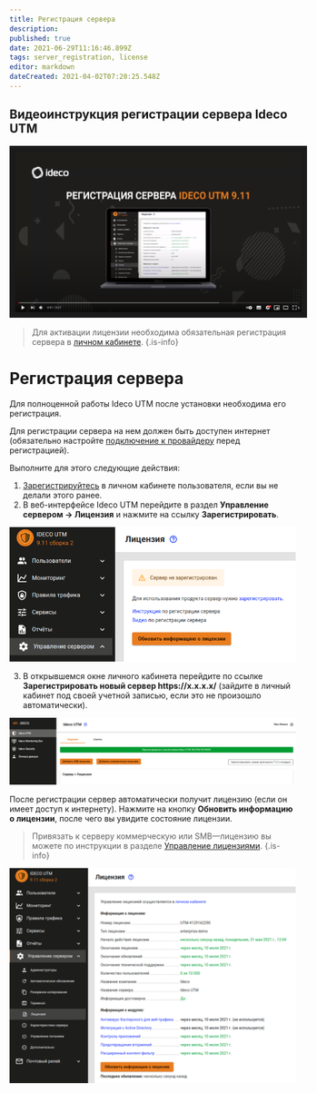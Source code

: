 ```yaml
---
title: Регистрация сервера
description: 
published: true
date: 2021-06-29T11:16:46.899Z
tags: server_registration, license
editor: markdown
dateCreated: 2021-04-02T07:20:25.548Z
---
```


## Видеоинструкция регистрации сервера Ideco UTM 

<a href="https://www.youtube.com/watch?v=nPvJkf2Z7_4" target="_blank"><img src="/reg-utm.png" width="600" height="" border="10" /></a>

> Для активации лицензии необходима обязательная регистрация сервера в [личном кабинете](https://my.ideco.ru/#/login/?next=/utm/license/).
{.is-info}


# Регистрация сервера

Для полноценной работы Ideco UTM после установки необходима его регистрация.

Для регистрации сервера на нем должен быть доступен интернет (обязательно настройте [подключение к провайдеру](/Настройка/Подключение-к-провайдеру/Подключение-по-Ethernet) перед регистрацией).

Выполните для этого следующие действия:

1. [Зарегистрируйтесь](https://my.ideco.ru/#/login/?next=/utm/license/) в личном кабинете пользователя, если вы не делали этого ранее.
2. В веб-интерфейсе Ideco UTM перейдите в раздел **Управление сервером -> Лицензия** и нажмите на ссылку **Зарегистрировать**.

![addlicence9.11.png](/addlicence9.11.png)

3. В открывшемся окне личного кабинета перейдите по ссылке **Зарегистрировать новый сервер https<span>:</span><span>//</span>x.x.x.x/** (зайдите в личный кабинет под своей учетной записью, если это не произошло автоматически).

![reg_new_srv_new_lk.png](/reg_new_srv_new_lk.png)

После регистрации сервер автоматически получит лицензию (если он имеет доступ к интернету). Нажмите на кнопку **Обновить информацию о лицензии**, после чего вы увидите состояние лицензии. 

> Привязать к серверу коммерческую или SMB—лицензию вы можете по инструкции в разделе [Управление лицензиями](/Обслуживание/Управление-лицензиями).
{.is-info}

![licenceactive9-11.png](/licenceactive9-11.png)


